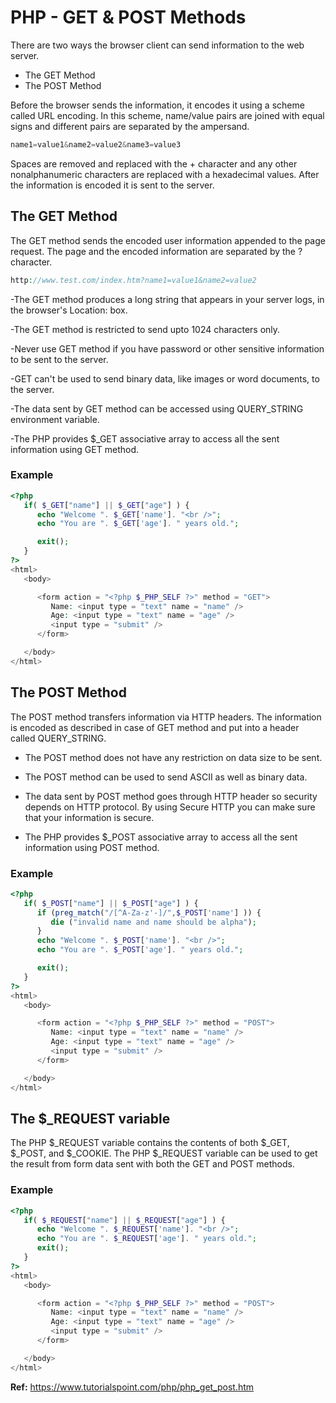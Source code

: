 # PHP - GET & POST Methods

There are two ways the browser client can send information to the web server.

- The GET Method
- The POST Method

Before the browser sends the information, it encodes it using a scheme called URL encoding. In this scheme, name/value pairs are joined with equal signs and different pairs are separated by the ampersand.

```PHP
name1=value1&name2=value2&name3=value3
```

Spaces are removed and replaced with the + character and any other nonalphanumeric characters are replaced with a hexadecimal values. After the information is encoded it is sent to the server.

## The GET Method

The GET method sends the encoded user information appended to the page request. The page and the encoded information are separated by the ? character.

```PHP
http://www.test.com/index.htm?name1=value1&name2=value2
```

-The GET method produces a long string that appears in your server logs, in the browser's Location: box.

-The GET method is restricted to send upto 1024 characters only.

-Never use GET method if you have password or other sensitive information to be sent to the server.

-GET can't be used to send binary data, like images or word documents, to the server.

-The data sent by GET method can be accessed using QUERY_STRING environment variable.

-The PHP provides $\_GET associative array to access all the sent information using GET method.

### Example

```PHP
<?php
   if( $_GET["name"] || $_GET["age"] ) {
      echo "Welcome ". $_GET['name']. "<br />";
      echo "You are ". $_GET['age']. " years old.";

      exit();
   }
?>
<html>
   <body>

      <form action = "<?php $_PHP_SELF ?>" method = "GET">
         Name: <input type = "text" name = "name" />
         Age: <input type = "text" name = "age" />
         <input type = "submit" />
      </form>

   </body>
</html>
```

## The POST Method

The POST method transfers information via HTTP headers. The information is encoded as described in case of GET method and put into a header called QUERY_STRING.

- The POST method does not have any restriction on data size to be sent.

- The POST method can be used to send ASCII as well as binary data.

- The data sent by POST method goes through HTTP header so security depends on HTTP protocol. By using Secure HTTP you can make sure that your information is secure.

- The PHP provides $\_POST associative array to access all the sent information using POST method.

### Example

```PHP
<?php
   if( $_POST["name"] || $_POST["age"] ) {
      if (preg_match("/[^A-Za-z'-]/",$_POST['name'] )) {
         die ("invalid name and name should be alpha");
      }
      echo "Welcome ". $_POST['name']. "<br />";
      echo "You are ". $_POST['age']. " years old.";

      exit();
   }
?>
<html>
   <body>

      <form action = "<?php $_PHP_SELF ?>" method = "POST">
         Name: <input type = "text" name = "name" />
         Age: <input type = "text" name = "age" />
         <input type = "submit" />
      </form>

   </body>
</html>
```

## The $\_REQUEST variable

The PHP $\_REQUEST variable contains the contents of both $\_GET, $\_POST, and $\_COOKIE.
The PHP $\_REQUEST variable can be used to get the result from form data sent with both the GET and POST methods.

### Example

```PHP
<?php
   if( $_REQUEST["name"] || $_REQUEST["age"] ) {
      echo "Welcome ". $_REQUEST['name']. "<br />";
      echo "You are ". $_REQUEST['age']. " years old.";
      exit();
   }
?>
<html>
   <body>

      <form action = "<?php $_PHP_SELF ?>" method = "POST">
         Name: <input type = "text" name = "name" />
         Age: <input type = "text" name = "age" />
         <input type = "submit" />
      </form>

   </body>
</html>
```

**Ref:** https://www.tutorialspoint.com/php/php_get_post.htm

